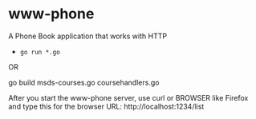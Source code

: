 # www-phone
A Phone Book application that works with HTTP

- `go run *.go`

OR

go build msds-courses.go coursehandlers.go



After you start the www-phone server, use curl or BROWSER like Firefox and type this for the browser URL:
http://localhost:1234/list
